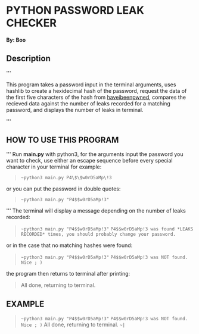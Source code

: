 # PYTHON PASSWORD LEAK CHECKER

#### By: Boo

## Description

'''

This program takes a password input in the terminal arguments, uses hashlib to create a hexidecimal hash of the password, request the data of the first five characters of the hash from [haveibeenpwned](https://haveibeenpwned.com/), compares the recieved data against the number of leaks recorded for a matching password, and displays the number of leaks in terminal.

'''

## HOW TO USE THIS PROGRAM

'''
Run **main.py** with python3, for the arguments input the password you want to check, use either an escape sequence before every special character in your terminal for example:

> ``~python3 main.py P4\$\$w0rD5aMp\!3``

or you can put the password in double quotes:

> ``~python3 main.py "P4$$w0rD5aMp!3"``

'''
The terminal will display a message depending on the number of leaks recorded:

> ``~python3 main.py "P4$$w0rD5aMp!3"``
> ``P4$$w0rD5aMp!3 was found *LEAKS RECORDED* times, you should probably change your password.``

or in the case that no matching hashes were found:

> ``~python3 main.py "P4$$w0rD5aMp!3"``
> ``P4$$w0rD5aMp!3 was NOT found. Nice ; )``

the program then returns to terminal after printing:

> All done, returning to terminal.

## EXAMPLE

> ``~python3 main.py "P4$$w0rD5aMp!3"``
> ``P4$$w0rD5aMp!3 was NOT found. Nice ; )``
> All done, returning to terminal.
> ``~|``

